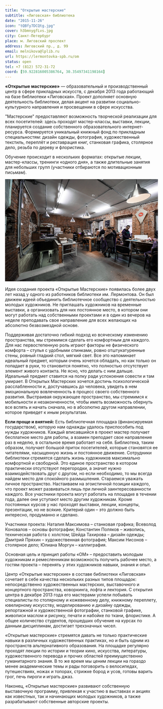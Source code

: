 ```yaml
---
title: "Открытые мастерские"
subtitle: «Лиговская» библиотека
date: "2015-11-26"
icon: "tQBfy7DCQtg.jpg"
cover: h3bmnygfLvs.jpg
city: Санкт-Петербург
place: м. Лиговский проспект
address: Лиговский пр., д. 99
email: melnikova@lplib.ru
url: https://lermontovka-spb.ru/om
status: open
tel: +7 (812) 572-31-72
coord: [59.922816005386764, 30.35497341198164]
---
```


**«Открытые мастерские»** — образовательный и производственный центр в сфере прикладных искусств, с декабря 2013 года работающий на базе библиотеки «Лиговская». Проект дополняет основную деятельность библиотеки, делая акцент на развитии социально-культурного направления и просвещении в сфере искусства.

"Мастерские" предоставляют возможность творческой реализации для всех посетителей: здесь проходят мастер-классы, выставки, лекции, планируется создание собственного образовательного интернет-ресурса. Формируется уникальный книжный фонд по прикладным специальностям: дизайн одежды, фотография, художественный текстиль, переплёт и реставрация книг, станковая графика, столярное дело, резьба по дереву и флористика.

Обучение происходит в нескольких форматах: открытые лекции, мастер-классы, тренинги «одного дня», а также длительные занятия для небольших групп (участники отбираются по мотивационным письмам).

![](./img_0683.jpeg)

Идея создания проекта «Открытые Мастерские» появилась более двух лет назад у одного из работников библиотеки им. Лермонтова. Он был движем идеей объединить библиотечное сообщество с деятельностью молодых художников. Не приглашать художников на временные выставки, а организовать для них постоянное место, в котором они могут работать над собственными проектами и в один из вечеров на неделе преподавать свое направление для всех желающих на абсолютно безвозмездной основе.

Поддерживая достаточно гибкий подход ко всяческому изменению пространства, мы стремимся сделать его комфортным для каждого. Для нас первостепенную роль играют факторы не физического комфорта – стулья с удобными спинками, ровно отштукатуренные стены, ровный гладкий стол, мягкий свет. Все это напоминает идеальный предмет, которым очень хочется обладать, но как только он попадает в руки, то становится понятно, что полностью отсутствует элемент живого контакта. Не ясно, что делать с ним дальше. Идеальный предмет ставится на полку ради успокоения совести и там умирает. В Открытых Мастерских хочется достичь психологической расслабленности и, достучавшись до человека, увидеть в нем эмоциональную вовлеченность в процесс своего собственного развития. Выстраивая окружающее пространство, мы стремимся к мобильности и незаконченности, чтобы иметь возможность обернуть все вспять и начать сначала, но в абсолютно другом направлении, которое приведет к иным результатам.

**Если проще и внятней:** Есть библиотечная площадка (финансируемая государством), которую нам однажды удалось приспособить под нужды художников. Каждый вписавшийся в проект мастер получает бесплатное место для работы, а взамен преподает свое направление раз в неделю, в остальное время работает на себя. Библиотека, таким образом, получает большой приток посетителей, которые становятся ее читателями, насыщенную жизнь и постоянное движение. Сотрудники библиотеки стремятся сделать жизнь художников максимально комфортной и свободной. Это единое пространство в котором практически отсутствуют перегородки, а значит нужно взаимодействовать друг с другом, но если необходимо, то мы всегда найдем место для спокойного размышления. Стараемся уважать личное пространство. Настаиваем на эгоистичной позиции каждого, что проект может развиваться лишь при личной заинтересованности каждого. Все участники проекта могут работать на площадке в течении года, далее они уступают место другим художникам. Кроме постоянных курсов у нас проходят выставки, лекции, концерты, презентации, но не всякие. Критерий один – это должно быть интересно, продуманно и сделано.

Участники проекта: Наталия Максимова – станковая графика; Всеволод Коновалов – основы фотографии; Константин Поляков – живопись, техническая работа с холстом; Шейда Тахирова – дизайн одежды; Дмитрий Пряхин – художественная фотография; Максим Нисонов – столярное дело; Юлиана Моргун – каллиграфия.


Основная цель и принцип работы «ОМ» – предоставить молодым художникам и ремесленникам возможность получить рабочее место, а гостям проекта – перенять у этих художников навыки, знания и опыт. 


Центр «Открытые мастерские» в составе библиотеки «Лиговская» сочетает в себе качества нескольких разных типов площадок: непосредственно художественных мастерских, выставочного и концертного пространства, коворкинга, лофта и лектория. С открытия центра в декабре 2013 года его мастерами успели побывать специалисты по столярному и кожевенному делу, книжному переплету, ювелирному искусству, моделированию и дизайну одежды, репортажной и художественной фотографии, станковой графике, живописи маслом и рисунку, печати и набойке по ткани, флористике. А общее количество студентов, прошедших обучение на курсах по данным дисциплинам, достигает трехзначных чисел.


«Открытые мастерские» стремятся давать не только практические навыки в различных художественных практиках, но и быть одним из пространств альтернативного образования. На площадке регулярно проходят лекции по истории и теории кино, искусства, литературы, художественного перевода и прочих областей преимущественно гуманитарного знания. В то же время мы ценим лекции на гораздо менее академические темы и рады поговорить о велосипедах, путешествиях, ножах и топорах, стрижке бород и усов, готовы варить грог, печь пироги и играть джаз.   


Наконец, «Открытые мастерские» развивают собственную выставочную программу, привлекая к участию в выставках и акциях как известных, так и начинающих молодых художников, а также разрабатывают собственные авторские проекты.